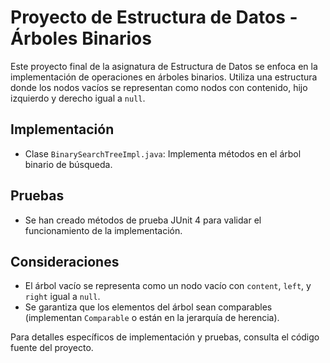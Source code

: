 # Proyecto de Estructura de Datos - Árboles Binarios

Este proyecto final de la asignatura de Estructura de Datos se enfoca en la implementación de operaciones en árboles binarios. Utiliza una estructura donde los nodos vacíos se representan como nodos con contenido, hijo izquierdo y derecho igual a `null`.

## Implementación

- Clase `BinarySearchTreeImpl.java`: Implementa métodos en el árbol binario de búsqueda.

## Pruebas

- Se han creado métodos de prueba JUnit 4 para validar el funcionamiento de la implementación.

## Consideraciones

- El árbol vacío se representa como un nodo vacío con `content`, `left`, y `right` igual a `null`.
- Se garantiza que los elementos del árbol sean comparables (implementan `Comparable` o están en la jerarquía de herencia).

Para detalles específicos de implementación y pruebas, consulta el código fuente del proyecto.
